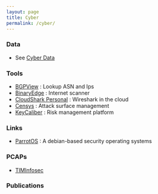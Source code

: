 ```yaml
---
layout: page
title: Cyber
permalink: /cyber/
---
```


### Data

  * See [Cyber Data](https://stevehenderson.github.io/data/)

### Tools

  * [BGPView](https://bgpview.io/) : Lookup ASN and Ips
  * [BinaryEdge](https://www.binaryedge.io/) : Internet scanner
  * [CloudShark Personal](https://www.cloudshark.org/login) : Wireshark in the cloud
  * [Censys](https://censys.io/) : Attack surface management
  * [KeyCaliber](https://www.keycaliber.com/) : Risk management platform

### Links

   * [ParrotOS](https://parrotsec.org/) : A debian-based security operating systems


### PCAPs

   * [TIMInfosec](https://github.com/neu5ron/TMInfosec/blob/master/Datasets/PCAPs.md)


### Publications


